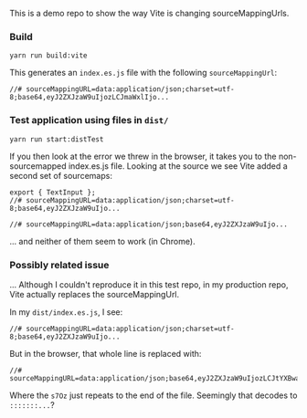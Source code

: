 This is a demo repo to show the way Vite is changing sourceMappingUrls.

### Build

```
yarn run build:vite
```
This generates an `index.es.js` file with the following `sourceMappingUrl`:

```
//# sourceMappingURL=data:application/json;charset=utf-8;base64,eyJ2ZXJzaW9uIjozLCJmaWxlIjo...
```

### Test application using files in `dist/`

```
yarn run start:distTest
```
If you then look at the error we threw in the browser, it takes you to the non-sourcemapped
index.es.js file. Looking at the source we see Vite added a second set of sourcemaps:

```
export { TextInput };
//# sourceMappingURL=data:application/json;charset=utf-8;base64,eyJ2ZXJzaW9uIjo...

//# sourceMappingURL=data:application/json;base64,eyJ2ZXJzaW9uIjo...
```

... and neither of them seem to work (in Chrome).

### Possibly related issue

... Although I couldn't reproduce it in this test repo, in my production repo, Vite actually
replaces the sourceMappingUrl.

In my `dist/index.es.js`, I see:

```
//# sourceMappingURL=data:application/json;charset=utf-8;base64,eyJ2ZXJzaW9uIjo...
```
But in the browser, that whole line is replaced with:
```
//# sourceMappingURL=data:application/json;base64,eyJ2ZXJzaW9uIjozLCJtYXBwaW5ncyI6Ijs7Ozs7Ozs7Ozs7Oz
```
Where the `s7Oz` just repeats to the end of the file. Seemingly that decodes to `:::::::...`?